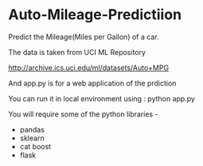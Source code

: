 # Auto-Mileage-Predictiion
Predict the Mileage(Miles per Gallon) of a car.

The data is taken from UCI ML Repository

http://archive.ics.uci.edu/ml/datasets/Auto+MPG

And app.py is for a web application of the prdiction

You can run it in local environment using : python app.py

You will require some of the python libraries -
- pandas
- sklearn
- cat boost
- flask
